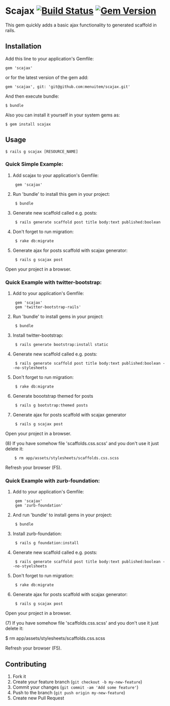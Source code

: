 # Scajax [![Build Status](https://travis-ci.org/menuitem/scajax.png?branch=master)](https://travis-ci.org/menuitem/scajax) [![Gem Version](https://badge.fury.io/rb/scajax.png)](http://badge.fury.io/rb/scajax)

This gem quickly adds a basic ajax functionality to generated scaffold in rails.

## Installation

Add this line to your application's Gemfile:

    gem 'scajax'

or for the latest version of the gem add:

    gem 'scajax', git: 'git@github.com:menuitem/scajax.git'

And then execute bundle:

    $ bundle

Also you can install it yourself in your system gems as:

    $ gem install scajax

## Usage

    $ rails g scajax [RESOURCE_NAME]


### Quick Simple Example:


1. Add scajax to your application's Gemfile:

		gem 'scajax'

2. Run 'bundle' to install this gem in your project:

		$ bundle

3. Generate new scaffold called e.g. posts:

		$ rails generate scaffold post title body:text published:boolean

4. Don't forget to run migration:

		$ rake db:migrate

5. Generate ajax for posts scaffold with scajax generator:

		$ rails g scajax post

Open your project in a browser.

### Quick Example with twitter-bootstrap:

1. Add to your application's Gemfile:

		gem 'scajax'
		gem 'twitter-bootstrap-rails'

2. Run 'bundle' to install gems in your project:

		$ bundle

3. Install twitter-bootstrap:

		$ rails generate bootstrap:install static

4. Generate new scaffold called e.g. posts:

        $ rails generate scaffold post title body:text published:boolean --no-stylesheets

5. Don't forget to run migration:

        $ rake db:migrate

6. Generate boootstrap themed for posts

        $ rails g bootstrap:themed posts

7. Generate ajax for posts scaffold with scajax generator

        $ rails g scajax post

Open your project in a browser.

(8) If you have somehow file 'scaffolds.css.scss' and you don't use it just delete it:

        $ rm app/assets/stylesheets/scaffolds.css.scss

Refresh your browser (F5).

### Quick Example with zurb-foundation:

1. Add to your application's Gemfile:

        gem 'scajax'
        gem 'zurb-foundation'

2. And run 'bundle' to install gems in your project:

        $ bundle

3. Install zurb-foundation:

        $ rails g foundation:install

4. Generate new scaffold called e.g. posts:

        $ rails generate scaffold post title body:text published:boolean --no-styelsheets

5. Don't forget to run migration:

        $ rake db:migrate

6. Generate ajax for posts scaffold with scajax generator:

        $ rails g scajax post

Open your project in a browser.

(7) If you have somehow file 'scaffolds.css.scss' and you don't use it just delete it:

$ rm app/assets/stylesheets/scaffolds.css.scss

Refresh your browser (F5). 


## Contributing

1. Fork it
2. Create your feature branch (`git checkout -b my-new-feature`)
3. Commit your changes (`git commit -am 'Add some feature'`)
4. Push to the branch (`git push origin my-new-feature`)
5. Create new Pull Request
